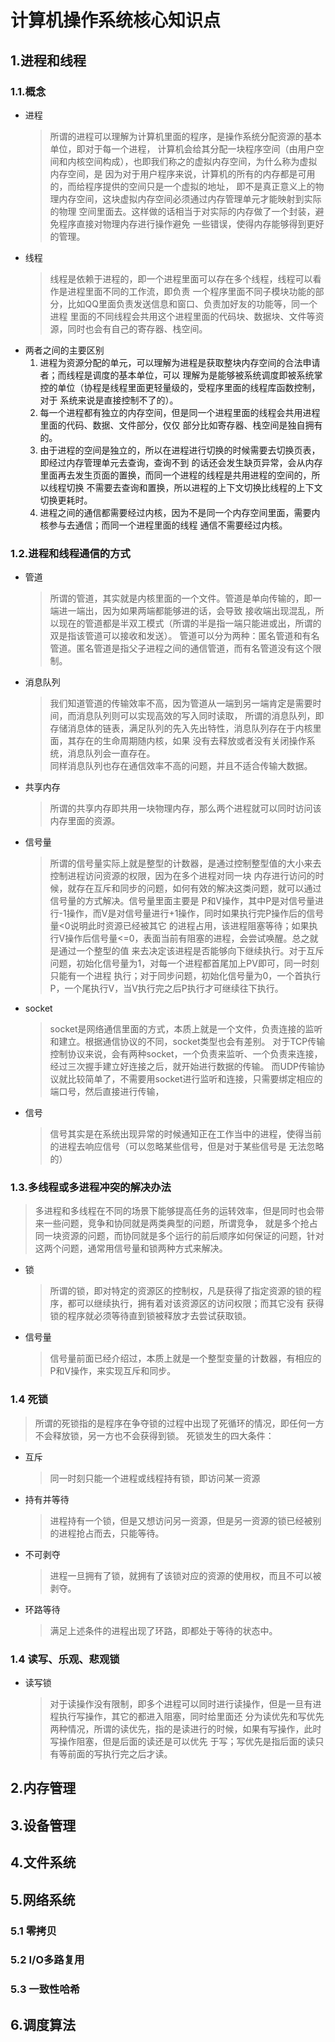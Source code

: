 # 计算机操作系统核心知识点



## <a id = 'ProThread'></a>1.进程和线程
### <a id="Concept"></a>1.1.概念
- 进程
  > 所谓的进程可以理解为计算机里面的程序，是操作系统分配资源的基本单位，即对于每一个进程，
  > 计算机会给其分配一块程序空间（由用户空间和内核空间构成），也即我们称之的虚拟内存空间，为什么称为虚拟内存空间，是
  > 因为对于用户程序来说，计算机的所有的内存都是可用的，而给程序提供的空间只是一个虚拟的地址，
  > 即不是真正意义上的物理内存空间，这块虚拟内存空间必须通过内存管理单元才能映射到实际的物理
  > 空间里面去。这样做的话相当于对实际的内存做了一个封装，避免程序直接对物理内存进行操作避免
  > 一些错误，使得内存能够得到更好的管理。
- 线程
  > 线程是依赖于进程的，即一个进程里面可以存在多个线程，线程可以看作是进程里面不同的工作流，即负责
  > 一个程序里面不同子模块功能的部分，比如QQ里面负责发送信息和窗口、负责加好友的功能等，同一个进程
  > 里面的不同线程会共用这个进程里面的代码块、数据块、文件等资源，同时也会有自己的寄存器、栈空间。
- 两者之间的主要区别  
  1. 进程为资源分配的单元，可以理解为进程是获取整块内存空间的合法申请者；而线程是调度的基本单位，可以
  理解为是能够被系统调度即被系统掌控的单位（协程是线程里面更轻量级的，受程序里面的线程库函数控制，对于
  系统来说是直接控制不了的）。
  2. 每一个进程都有独立的内存空间，但是同一个进程里面的线程会共用进程里面的代码、数据、文件部分，仅仅
  部分比如寄存器、栈空间是独自拥有的。
  3. 由于进程的空间是独立的，所以在进程进行切换的时候需要去切换页表，即经过内存管理单元去查询，查询不到
  的话还会发生缺页异常，会从内存里面再去发生页面的置换，而同一个进程的线程是共用进程的空间的，所以线程切换
  不需要去查询和置换，所以进程的上下文切换比线程的上下文切换更耗时。
  4. 进程之间的通信都需要经过内核，因为不是同一个内存空间里面，需要内核参与去通信；而同一个进程里面的线程
  通信不需要经过内核。
### <a id="CommunicationWay"></a>1.2.进程和线程通信的方式
  
- 管道
  > 所谓的管道，其实就是内核里面的一个文件。管道是单向传输的，即一端进一端出，因为如果两端都能够进的话，会导致
接收端出现混乱，所以现在的管道都是半双工模式（所谓的半是指一端只能进或出，所谓的双是指该管道可以接收和发送）。
管道可以分为两种：匿名管道和有名管道。匿名管道是指父子进程之间的通信管道，而有名管道没有这个限制。
- 消息队列
  > 我们知道管道的传输效率不高，因为管道从一端到另一端肯定是需要时间，而消息队列则可以实现高效的写入同时读取，
所谓的消息队列，即存储消息体的链表，满足队列的先入先出特性，消息队列存在于内核里面，其存在的生命周期随内核，如果
没有去释放或者没有关闭操作系统，消息队列会一直存在。  
  > 同样消息队列也存在通信效率不高的问题，并且不适合传输大数据。
- 共享内存
  > 所谓的共享内存即共用一块物理内存，那么两个进程就可以同时访问该内存里面的资源。
- 信号量
  > 所谓的信号量实际上就是整型的计数器，是通过控制整型值的大小来去控制进程访问资源的权限，因为在多个进程对同一块
内存进行访问的时候，就存在互斥和同步的问题，如何有效的解决这类问题，就可以通过信号量的方式解决。信号量里面主要是
P和V操作，其中P是对信号量进行-1操作，而V是对信号量进行+1操作，同时如果执行完P操作后的信号量<0说明此时资源已经被其它
的进程占用，该进程阻塞等待；如果执行V操作后信号量<=0，表面当前有阻塞的进程，会尝试唤醒。总之就是通过一个整型的值
来去决定该进程是否能够向下继续执行。对于互斥问题，初始化信号量为1，对每一个进程都首尾加上PV即可，同一时刻只能有一个进程
执行；对于同步问题，初始化信号量为0，一个首执行P，一个尾执行V，当V执行完之后P执行才可继续往下执行。
- socket
  > socket是网络通信里面的方式，本质上就是一个文件，负责连接的监听和建立。根据通信协议的不同，socket类型也会有差别。
对于TCP传输控制协议来说，会有两种socket，一个负责来监听、一个负责来连接，经过三次握手建立好连接之后，就开始进行数据的传输。
而UDP传输协议就比较简单了，不需要用socket进行监听和连接，只需要绑定相应的端口号，然后直接进行传输，
- 信号
  > 信号其实是在系统出现异常的时候通知正在工作当中的进程，使得当前的进程去响应信号（可以忽略某些信号，但是对于某些信号是
无法忽略的）
### <a id="SoluforConflict"></a>1.3.多线程或多进程冲突的解决办法
> 多进程和多线程在不同的场景下能够提高任务的运转效率，但是同时也会带来一些问题，竞争和协同就是两类典型的问题，所谓竞争，
就是多个抢占同一块资源的问题，而协同就是多个运行的前后顺序如何保证的问题，针对这两个问题，通常用信号量和锁两种方式来解决。
- 锁
  > 所谓的锁，即对特定的资源区的控制权，凡是获得了指定资源的锁的程序，都可以继续执行，拥有着对该资源区的访问权限；而其它没有
获得锁的程序就必须等待直到锁被释放才去尝试获取锁。
- 信号量
  > 信号量前面已经介绍过，本质上就是一个整型变量的计数器，有相应的P和V操作，来实现互斥和同步。
### <a id="DeadLock"></a>1.4 死锁
> 所谓的死锁指的是程序在争夺锁的过程中出现了死循环的情况，即任何一方不会释放锁，另一方也不会获得到锁。
死锁发生的四大条件：  
- 互斥
  > 同一时刻只能一个进程或线程持有锁，即访问某一资源
- 持有并等待
  > 进程持有一个锁，但是又想访问另一资源，但是另一资源的锁已经被别的进程抢占而去，只能等待。
- 不可剥夺
  > 进程一旦拥有了锁，就拥有了该锁对应的资源的使用权，而且不可以被剥夺。
- 环路等待
  > 满足上述条件的进程出现了环路，即都处于等待的状态中。
### <a id="OtherLock"></a>1.4 读写、乐观、悲观锁
- 读写锁
  > 对于读操作没有限制，即多个进程可以同时进行读操作，但是一旦有进程执行写操作，其它的都进入阻塞，同时给里面还
分为读优先和写优先两种情况，所谓的读优先，指的是读进行的时候，如果有写操作，此时写操作阻塞，但是后面的读还是可以优先
于写；写优先是指后面的读只有等前面的写执行完之后才读。
## <a id = '=MemoryManage'></a>2.内存管理

## <a id = 'DeviceManage'></a>3.设备管理

## <a id = 'FileSystem'></a>4.文件系统

## <a id = 'NetSystem'></a>5.网络系统
### <a id="ZeroCopy"></a>5.1 零拷贝
### <a id="Multiplexing"></a>5.2 I/O多路复用
### <a id="ConsistentHashing"></a>5.3 一致性哈希


## <a id = 'ScheduleAl'></a>6.调度算法
